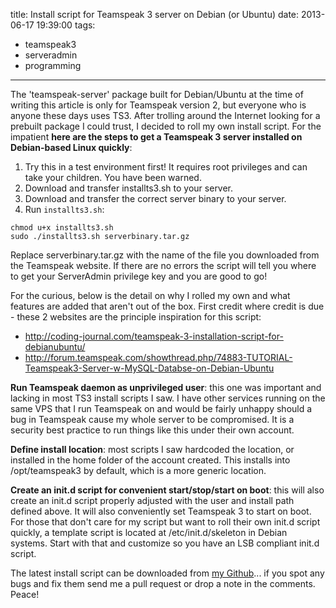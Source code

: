 title: Install script for Teamspeak 3 server on Debian (or Ubuntu)
date: 2013-06-17 19:39:00
tags:
- teamspeak3
- serveradmin
- programming
---
The 'teamspeak-server' package built for Debian/Ubuntu at the time of writing this article is only for Teamspeak version 2, but everyone who is anyone these days uses TS3. After trolling around the Internet looking for a prebuilt package I could trust, I decided to roll my own install script. For the impatient **here are the steps to get a Teamspeak 3 server installed on Debian-based Linux quickly**:
1. Try this in a test environment first! It requires root privileges and can take your children. You have been warned.
2. Download and transfer installts3.sh to your server.
3. Download and transfer the correct server binary to your server.
4. Run `installts3.sh`:
```
chmod u+x installts3.sh
sudo ./installts3.sh serverbinary.tar.gz
```
Replace serverbinary.tar.gz with the name of the file you downloaded from the Teamspeak website. If there are no errors the script will tell you where to get your ServerAdmin privilege key and you are good to go!
<!-- more -->
For the curious, below is the detail on why I rolled my own and what features are added that aren't out of the box. First credit where credit is due - these 2 websites are the principle inspiration for this script:
- http://coding-journal.com/teamspeak-3-installation-script-for-debianubuntu/
- http://forum.teamspeak.com/showthread.php/74883-TUTORIAL-Teamspeak3-Server-w-MySQL-Databse-on-Debian-Ubuntu

**Run Teamspeak daemon as unprivileged user**: this one was important and lacking in most TS3 install scripts I saw. I have other services running on the same VPS that I run Teamspeak on and would be fairly unhappy should a bug in Teamspeak cause my whole server to be compromised. It is a security best practice to run things like this under their own account.

**Define install location**: most scripts I saw hardcoded the location, or installed in the home folder of the account created. This installs into /opt/teamspeak3 by default, which is a more generic location.

**Create an init.d script for convenient start/stop/start on boot**: this will also create an init.d script properly adjusted with the user and install path defined above. It will also conveniently set Teamspeak 3 to start on boot. For those that don't care for my script but want to roll their own init.d script quickly, a template script is located at /etc/init.d/skeleton in Debian systems. Start with that and customize so you have an LSB compliant init.d script.

The latest install script can be downloaded from [my Github](https://github.com/tuxillator/installts3)... if you spot any bugs and fix them send me a pull request or drop a note in the comments. Peace!